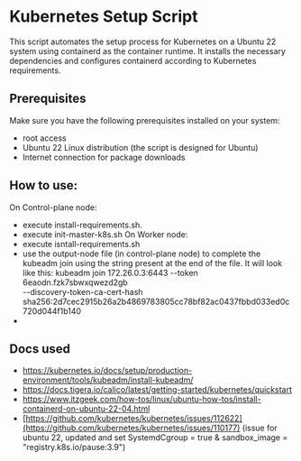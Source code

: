 # Kubernetes Setup Script

This script automates the setup process for Kubernetes on a Ubuntu 22 system using containerd as the container runtime. It installs the necessary dependencies and configures containerd according to Kubernetes requirements.

## Prerequisites

Make sure you have the following prerequisites installed on your system:

- root access
- Ubuntu 22 Linux distribution (the script is designed for Ubuntu)
- Internet connection for package downloads

## How to use:
On Control-plane node:
- execute install-requirements.sh.
- execute init-master-k8s.sh
On Worker node:
- execute isntall-requirements.sh
- use the output-node file (in control-plane node) to complete the kubeadm join using the string present at the end of the file.
  It will look like this: 
kubeadm join 172.26.0.3:6443 --token 6eaodn.fzk7sbwxqwezd2gb \
        --discovery-token-ca-cert-hash sha256:2d7cec2915b26a2b4869783805cc78bf82ac0437fbbd033ed0c720d044f1b140
-  

## Docs used
- https://kubernetes.io/docs/setup/production-environment/tools/kubeadm/install-kubeadm/
- https://docs.tigera.io/calico/latest/getting-started/kubernetes/quickstart
- https://www.itzgeek.com/how-tos/linux/ubuntu-how-tos/install-containerd-on-ubuntu-22-04.html
- [https://github.com/kubernetes/kubernetes/issues/112622](https://github.com/kubernetes/kubernetes/issues/110177) (issue for ubuntu 22, updated and set SystemdCgroup = true & sandbox_image = "registry.k8s.io/pause:3.9")
